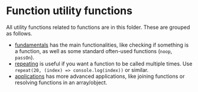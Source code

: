 # Function utility functions

All utility functions related to functions are in this folder. These are grouped as follows.

- [fundamentals](./fundamentals.js) has the main functionalities, like checking if something is a function, as well as some standard often-used functions (`noop`, `passOn`).
- [repeating](./repeating.js) is useful if you want a function to be called multiple times. Use `repeat(20, (index) => console.log(index))` or similar.
- [applications](./applications.js) has more advanced applications, like joining functions or resolving functions in an array/object.
